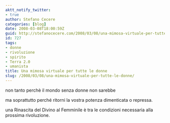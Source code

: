```yaml
---
aktt_notify_twitter:
- true
author: Stefano Cecere
categories: [blog]
date: 2008-03-08T18:00:59Z
guid: http://stefanocecere.com/2008/03/08/una-mimosa-virtuale-per-tutte-le-donne/
id: 727
tags:
- donne
- rivoluzione
- spirito
- Terra 2.0
- umanista
title: Una mimosa virtuale per tutte le donne
slug: /2008/03/08/una-mimosa-virtuale-per-tutte-le-donne/
---
```


non tanto perchè il mondo senza donne non sarebbe
  
ma soprattutto perché ritorni la vostra potenza dimenticata o repressa.

una Rinascita del Divino al Femminile è tra le condizioni necessaria alla prossima rivoluzione.